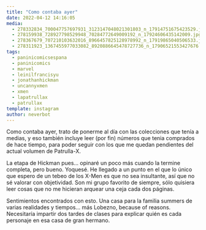 ```yaml
---
title: "Como contaba ayer"
date: 2022-04-12 14:16:05
media: 
  - 278332834_700047757697931_3123147048021301803_n_17914751675423529.jpg
  - 278159938_728927798529948_70284772649009192_n_17924606435142009.jpg
  - 278367679_707210103632016_8966457825128978992_n_17919865040506533.jpg
  - 278311923_1367455977033082_8920886645478727736_n_17906521553427676.jpg
tags: 
  - paninicomicsespana
  - paninicomics
  - marvel
  - leinilfrancisyu
  - jonathanhickman
  - uncannyxmen
  - xmen
  - lapatrullax
  - patrullax
template: instagram
author: neverbot
---
```


Como contaba ayer, trato de ponerme al día con las colecciones que tenía a medias, y eso también incluye leer (por fin) números que tenia comprados de hace tiempo, para poder seguir con los que me quedan pendientes del actual volumen de Patrulla-X.

La etapa de Hickman pues… opinaré un poco más cuando la termine completa, pero bueno. Yoquesé. He llegado a un punto en el que lo único que espero de un tebeo de los X-Men es que no sea insultante, así que no sé valorar con objetividad. Son mi grupo favorito de siempre, sólo quisiera leer cosas que no me hicieran arquear una ceja cada dos páginas.

Sentimientos encontrados con esto. Una casa para la familia summers de varias realidades y tiempos… más Lobezno, because of reasons. Necesitaría impartir dos tardes de clases para explicar quién es cada personaje en esa casa de gran hermano.
